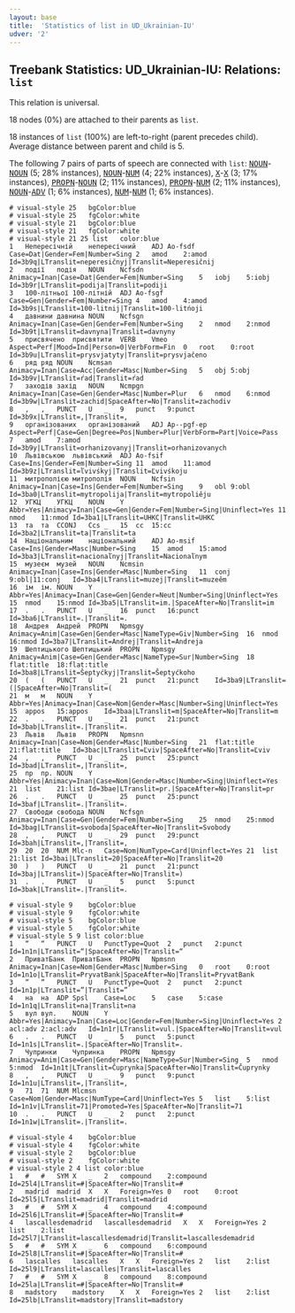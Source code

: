 ```yaml
---
layout: base
title:  'Statistics of list in UD_Ukrainian-IU'
udver: '2'
---
```


## Treebank Statistics: UD_Ukrainian-IU: Relations: `list`

This relation is universal.

18 nodes (0%) are attached to their parents as `list`.

18 instances of `list` (100%) are left-to-right (parent precedes child).
Average distance between parent and child is 5.

The following 7 pairs of parts of speech are connected with `list`: <tt><a href="uk_iu-pos-NOUN.html">NOUN</a></tt>-<tt><a href="uk_iu-pos-NOUN.html">NOUN</a></tt> (5; 28% instances), <tt><a href="uk_iu-pos-NOUN.html">NOUN</a></tt>-<tt><a href="uk_iu-pos-NUM.html">NUM</a></tt> (4; 22% instances), <tt><a href="uk_iu-pos-X.html">X</a></tt>-<tt><a href="uk_iu-pos-X.html">X</a></tt> (3; 17% instances), <tt><a href="uk_iu-pos-PROPN.html">PROPN</a></tt>-<tt><a href="uk_iu-pos-NOUN.html">NOUN</a></tt> (2; 11% instances), <tt><a href="uk_iu-pos-PROPN.html">PROPN</a></tt>-<tt><a href="uk_iu-pos-NUM.html">NUM</a></tt> (2; 11% instances), <tt><a href="uk_iu-pos-NOUN.html">NOUN</a></tt>-<tt><a href="uk_iu-pos-ADV.html">ADV</a></tt> (1; 6% instances), <tt><a href="uk_iu-pos-NUM.html">NUM</a></tt>-<tt><a href="uk_iu-pos-NUM.html">NUM</a></tt> (1; 6% instances).


~~~ conllu
# visual-style 25	bgColor:blue
# visual-style 25	fgColor:white
# visual-style 21	bgColor:blue
# visual-style 21	fgColor:white
# visual-style 21 25 list	color:blue
1	Непересічній	непересічний	ADJ	Ao-fsdf	Case=Dat|Gender=Fem|Number=Sing	2	amod	2:amod	Id=3b9q|LTranslit=neperesičnyj|Translit=Neperesičnij
2	події	подія	NOUN	Ncfsdn	Animacy=Inan|Case=Dat|Gender=Fem|Number=Sing	5	iobj	5:iobj	Id=3b9r|LTranslit=podija|Translit=podiji
3	100-літньої	100-літній	ADJ	Ao-fsgf	Case=Gen|Gender=Fem|Number=Sing	4	amod	4:amod	Id=3b9s|LTranslit=100-litnij|Translit=100-litńoji
4	давнини	давнина	NOUN	Ncfsgn	Animacy=Inan|Case=Gen|Gender=Fem|Number=Sing	2	nmod	2:nmod	Id=3b9t|LTranslit=davnyna|Translit=davnyny
5	присвячено	присвятити	VERB	Vmeo	Aspect=Perf|Mood=Ind|Person=0|VerbForm=Fin	0	root	0:root	Id=3b9u|LTranslit=prysvjatyty|Translit=prysvjačeno
6	ряд	ряд	NOUN	Ncmsan	Animacy=Inan|Case=Acc|Gender=Masc|Number=Sing	5	obj	5:obj	Id=3b9v|LTranslit=ŕаd|Translit=ŕаd
7	заходів	захід	NOUN	Ncmpgn	Animacy=Inan|Case=Gen|Gender=Masc|Number=Plur	6	nmod	6:nmod	Id=3b9w|LTranslit=zachid|SpaceAfter=No|Translit=zachodiv
8	,	,	PUNCT	U	_	9	punct	9:punct	Id=3b9x|LTranslit=,|Translit=,
9	організованих	організований	ADJ	Ap--pgf-ep	Aspect=Perf|Case=Gen|Degree=Pos|Number=Plur|VerbForm=Part|Voice=Pass	7	amod	7:amod	Id=3b9y|LTranslit=orhanizovanyj|Translit=orhanizovanych
10	Львівською	львівський	ADJ	Ao-fsif	Case=Ins|Gender=Fem|Number=Sing	11	amod	11:amod	Id=3b9z|LTranslit=ľvivśkyj|Translit=Ľvivśkoju
11	митрополією	митрополія	NOUN	Ncfsin	Animacy=Inan|Case=Ins|Gender=Fem|Number=Sing	9	obl	9:obl	Id=3ba0|LTranslit=mytropolija|Translit=mytropoliěju
12	УГКЦ	УГКЦ	NOUN	Y	Abbr=Yes|Animacy=Inan|Case=Gen|Gender=Fem|Number=Sing|Uninflect=Yes	11	nmod	11:nmod	Id=3ba1|LTranslit=UHKC|Translit=UHKC
13	та	та	CCONJ	Ccs	_	15	cc	15:cc	Id=3ba2|LTranslit=ta|Translit=ta
14	Національним	національний	ADJ	Ao-msif	Case=Ins|Gender=Masc|Number=Sing	15	amod	15:amod	Id=3ba3|LTranslit=nacionaľnyj|Translit=Nacionaľnym
15	музеєм	музей	NOUN	Ncmsin	Animacy=Inan|Case=Ins|Gender=Masc|Number=Sing	11	conj	9:obl|11:conj	Id=3ba4|LTranslit=muzej|Translit=muzeěm
16	ім	ім.	NOUN	Y	Abbr=Yes|Animacy=Inan|Case=Gen|Gender=Neut|Number=Sing|Uninflect=Yes	15	nmod	15:nmod	Id=3ba5|LTranslit=im.|SpaceAfter=No|Translit=im
17	.	.	PUNCT	U	_	16	punct	16:punct	Id=3ba6|LTranslit=.|Translit=.
18	Андрея	Андрей	PROPN	Npmsgy	Animacy=Anim|Case=Gen|Gender=Masc|NameType=Giv|Number=Sing	16	nmod	16:nmod	Id=3ba7|LTranslit=Andrej|Translit=Andreja
19	Шептицького	Шептицький	PROPN	Npmsgy	Animacy=Anim|Case=Gen|Gender=Masc|NameType=Sur|Number=Sing	18	flat:title	18:flat:title	Id=3ba8|LTranslit=Šeptyćkyj|Translit=Šeptyćkoho
20	(	(	PUNCT	U	_	21	punct	21:punct	Id=3ba9|LTranslit=(|SpaceAfter=No|Translit=(
21	м	м	NOUN	Y	Abbr=Yes|Animacy=Inan|Case=Nom|Gender=Masc|Number=Sing|Uninflect=Yes	15	appos	15:appos	Id=3baa|LTranslit=m|SpaceAfter=No|Translit=m
22	.	.	PUNCT	U	_	21	punct	21:punct	Id=3bab|LTranslit=.|Translit=.
23	Львів	Львів	PROPN	Npmsnn	Animacy=Inan|Case=Nom|Gender=Masc|Number=Sing	21	flat:title	21:flat:title	Id=3bac|LTranslit=Ľviv|SpaceAfter=No|Translit=Ľviv
24	,	,	PUNCT	U	_	25	punct	25:punct	Id=3bad|LTranslit=,|Translit=,
25	пр	пр.	NOUN	Y	Abbr=Yes|Animacy=Inan|Case=Nom|Gender=Masc|Number=Sing|Uninflect=Yes	21	list	21:list	Id=3bae|LTranslit=pr.|SpaceAfter=No|Translit=pr
26	.	.	PUNCT	U	_	25	punct	25:punct	Id=3baf|LTranslit=.|Translit=.
27	Свободи	свобода	NOUN	Ncfsgn	Animacy=Inan|Case=Gen|Gender=Fem|Number=Sing	25	nmod	25:nmod	Id=3bag|LTranslit=svoboda|SpaceAfter=No|Translit=Svobody
28	,	,	PUNCT	U	_	29	punct	29:punct	Id=3bah|LTranslit=,|Translit=,
29	20	20	NUM	Mlc-n	Case=Nom|NumType=Card|Uninflect=Yes	21	list	21:list	Id=3bai|LTranslit=20|SpaceAfter=No|Translit=20
30	)	)	PUNCT	U	_	21	punct	21:punct	Id=3baj|LTranslit=)|SpaceAfter=No|Translit=)
31	.	.	PUNCT	U	_	5	punct	5:punct	Id=3bak|LTranslit=.|Translit=.

~~~


~~~ conllu
# visual-style 9	bgColor:blue
# visual-style 9	fgColor:white
# visual-style 5	bgColor:blue
# visual-style 5	fgColor:white
# visual-style 5 9 list	color:blue
1	“	“	PUNCT	U	PunctType=Quot	2	punct	2:punct	Id=1n1n|LTranslit=“|SpaceAfter=No|Translit=“
2	ПриватБанк	ПриватБанк	PROPN	Npmsnn	Animacy=Inan|Case=Nom|Gender=Masc|Number=Sing	0	root	0:root	Id=1n1o|LTranslit=PryvatBank|SpaceAfter=No|Translit=PryvatBank
3	”	”	PUNCT	U	PunctType=Quot	2	punct	2:punct	Id=1n1p|LTranslit=”|Translit=”
4	на	на	ADP	Spsl	Case=Loc	5	case	5:case	Id=1n1q|LTranslit=na|Translit=na
5	вул	вул.	NOUN	Y	Abbr=Yes|Animacy=Inan|Case=Loc|Gender=Fem|Number=Sing|Uninflect=Yes	2	acl:adv	2:acl:adv	Id=1n1r|LTranslit=vul.|SpaceAfter=No|Translit=vul
6	.	.	PUNCT	U	_	5	punct	5:punct	Id=1n1s|LTranslit=.|SpaceAfter=No|Translit=.
7	Чупринки	Чупринка	PROPN	Npmsgy	Animacy=Anim|Case=Gen|Gender=Masc|NameType=Sur|Number=Sing	5	nmod	5:nmod	Id=1n1t|LTranslit=Čuprynka|SpaceAfter=No|Translit=Čuprynky
8	,	,	PUNCT	U	_	9	punct	9:punct	Id=1n1u|LTranslit=,|Translit=,
9	71	71	NUM	Mlcmsn	Case=Nom|Gender=Masc|NumType=Card|Uninflect=Yes	5	list	5:list	Id=1n1v|LTranslit=71|Promoted=Yes|SpaceAfter=No|Translit=71
10	.	.	PUNCT	U	_	2	punct	2:punct	Id=1n1w|LTranslit=.|Translit=.

~~~


~~~ conllu
# visual-style 4	bgColor:blue
# visual-style 4	fgColor:white
# visual-style 2	bgColor:blue
# visual-style 2	fgColor:white
# visual-style 2 4 list	color:blue
1	#	#	SYM	X	_	2	compound	2:compound	Id=25l4|LTranslit=#|SpaceAfter=No|Translit=#
2	madrid	madrid	X	X	Foreign=Yes	0	root	0:root	Id=25l5|LTranslit=madrid|Translit=madrid
3	#	#	SYM	X	_	4	compound	4:compound	Id=25l6|LTranslit=#|SpaceAfter=No|Translit=#
4	lascallesdemadrid	lascallesdemadrid	X	X	Foreign=Yes	2	list	2:list	Id=25l7|LTranslit=lascallesdemadrid|Translit=lascallesdemadrid
5	#	#	SYM	X	_	6	compound	6:compound	Id=25l8|LTranslit=#|SpaceAfter=No|Translit=#
6	lascalles	lascalles	X	X	Foreign=Yes	2	list	2:list	Id=25l9|LTranslit=lascalles|Translit=lascalles
7	#	#	SYM	X	_	8	compound	8:compound	Id=25la|LTranslit=#|SpaceAfter=No|Translit=#
8	madstory	madstory	X	X	Foreign=Yes	2	list	2:list	Id=25lb|LTranslit=madstory|Translit=madstory

~~~



